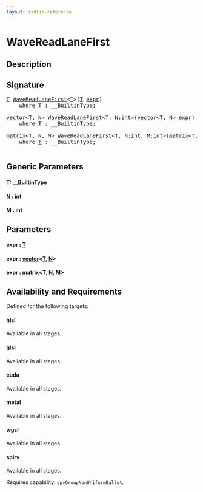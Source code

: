 ```yaml
---
layout: stdlib-reference
---
```


# WaveReadLaneFirst

## Description





## Signature 

<pre>
<a href="wavereadlanefirst-048c.md#typeparam-T" class="code_type">T</a> <a href="wavereadlanefirst-048c.md">WaveReadLaneFirst</a>&lt;<a href="wavereadlanefirst-048c.md#typeparam-T" class="code_type">T</a>&gt;(<a href="wavereadlanefirst-048c.md#typeparam-T" class="code_type">T</a> <a href="wavereadlanefirst-048c.md#decl-expr" class="code_param">expr</a>)
    <span class='code_keyword'>where</span> <a href="wavereadlanefirst-048c.md#typeparam-T" class="code_type">T</a> : __BuiltinType;

<a href="../types/vector/index.md" class="code_type">vector</a>&lt;<a href="wavereadlanefirst-048c.md#typeparam-T" class="code_type">T</a>, <a href="wavereadlanefirst-048c.md#decl-N" class="code_var">N</a>&gt; <a href="wavereadlanefirst-048c.md">WaveReadLaneFirst</a>&lt;<a href="wavereadlanefirst-048c.md#typeparam-T" class="code_type">T</a>, <a href="wavereadlanefirst-048c.md#decl-N" class="code_var">N</a>:<span class="code_keyword">int</span>&gt;(<a href="../types/vector/index.md" class="code_type">vector</a>&lt;<a href="wavereadlanefirst-048c.md#typeparam-T" class="code_type">T</a>, <a href="wavereadlanefirst-048c.md#decl-N" class="code_var">N</a>&gt; <a href="wavereadlanefirst-048c.md#decl-expr" class="code_param">expr</a>)
    <span class='code_keyword'>where</span> <a href="wavereadlanefirst-048c.md#typeparam-T" class="code_type">T</a> : __BuiltinType;

<a href="../types/matrix/index.md" class="code_type">matrix</a>&lt;<a href="wavereadlanefirst-048c.md#typeparam-T" class="code_type">T</a>, <a href="wavereadlanefirst-048c.md#decl-N" class="code_var">N</a>, <a href="wavereadlanefirst-048c.md#decl-M" class="code_var">M</a>&gt; <a href="wavereadlanefirst-048c.md">WaveReadLaneFirst</a>&lt;<a href="wavereadlanefirst-048c.md#typeparam-T" class="code_type">T</a>, <a href="wavereadlanefirst-048c.md#decl-N" class="code_var">N</a>:<span class="code_keyword">int</span>, <a href="wavereadlanefirst-048c.md#decl-M" class="code_var">M</a>:<span class="code_keyword">int</span>&gt;(<a href="../types/matrix/index.md" class="code_type">matrix</a>&lt;<a href="wavereadlanefirst-048c.md#typeparam-T" class="code_type">T</a>, <a href="wavereadlanefirst-048c.md#decl-N" class="code_var">N</a>, <a href="wavereadlanefirst-048c.md#decl-M" class="code_var">M</a>&gt; <a href="wavereadlanefirst-048c.md#decl-expr" class="code_param">expr</a>)
    <span class='code_keyword'>where</span> <a href="wavereadlanefirst-048c.md#typeparam-T" class="code_type">T</a> : __BuiltinType;

</pre>

## Generic Parameters

####  <a id="typeparam-T"></a>T: \_\_BuiltinType
####  <a id="decl-N"></a>N  : int
####  <a id="decl-M"></a>M  : int

## Parameters

####  <a id="decl-expr"></a>expr  : [T](wavereadlanefirst-048c.md#typeparam-T)
####  <a id="decl-expr"></a>expr  : [vector](../types/vector/index.md)\<[T](../types/vector/index.md#typeparam-T), [N](../types/vector/index.md#decl-N)\>
####  <a id="decl-expr"></a>expr  : [matrix](../types/matrix/index.md)\<[T](../types/matrix/t-0.md), [N](../types/matrix/index.md#decl-N), [M](../types/matrix/index.md#decl-M)\>

## Availability and Requirements

Defined for the following targets:

#### hlsl
Available in all stages.

#### glsl
Available in all stages.

#### cuda
Available in all stages.

#### metal
Available in all stages.

#### wgsl
Available in all stages.

#### spirv
Available in all stages.

Requires capability: `spvGroupNonUniformBallot`.



<script>
// Fix .md links to .html when on ReadTheDocs
if (window.location.hostname.includes('readthedocs') || 
    window.location.hostname.includes('rtfd.io')) {
  document.addEventListener('DOMContentLoaded', function() {
    const links = document.querySelectorAll('a');
    links.forEach(link => {
      const href = link.getAttribute('href');
      if (href && href.includes('.md')) {
        // This regex will handle .md links with or without fragment identifiers or query parameters
        link.href = link.href.replace(/(.+)\.md(#[^?]*)?(\?.*)?$/, '$1.html$2$3');
      }
    });
  });
}
</script>
